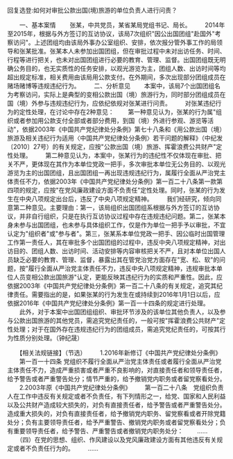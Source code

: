 回复选登:如何对审批公款出国(境)旅游的单位负责人进行问责？











　　一、基本案情 　　张某，中共党员，某省某局党组书记、局长。
　　2014年至2015年，根据与外方签订的互访协议，该局7次组织"因公出国团组"赴国外"考察访问"。上述团组均由该局外事办公室组织、安排，依次报分管外事工作的局领导和张某批准。张某本人未参加出国团组，但在审批过程中未对出访任务、时间、行程等进行把关，也未对出国团组进行必要的教育、管理、监督。出国团组既无明确公务目的，也无实质性的任务安排，以观光游览为主，团组人数、出访时间等均超出规定标准，相关费用由该局用公款支付。在外期间，多次出现部分团组成员在赌场赌博等违规违纪行为。
　　二、分析意见
　　本案中，该局7个出国团组名为考察访问，实际上是典型的变相公款出国（境）旅游行为，同时部分团组成员在国（境）外参与违规违纪行为，应依纪依规对张某进行问责。
　　对张某违纪行为的定性处理，在讨论中存在2种意见：
　　第一种意见认为，张某的行为属"组织或者参加用公款支付全部或者部分费用，到国（境）外进行参观、游览等活动"，依据2003年《中国共产党纪律处分条例》第七十八条和《用公款出国（境）旅游及相关违纪行为适用〈中国共产党纪律处分条例〉若干问题的解释》（中纪发〔2010〕27号）的有关规定，应按"公款出国（境）旅游、挥霍浪费公共财产"定性处理。
　　第二种意见认为，本案中，张某行为的违纪性不仅体现在审批、把关不严，更体现在其作为本单位党政一把手，多次审批本单位无公务目的、以观光游览为主的出国团组，且出国团组一再出现违规违纪行为，属履行全面从严治党主体责任不力，依据2003年《中国共产党纪律处分条例》第一百二十八条第一款第四项的规定，应按"在党风廉政建设方面不负责任"定性处理。同时，张某的行为发生在中央八项规定出台后，违反了中央八项规定精神。
　　我们经研究，倾向同意第二种意见。主要理由：第一，该局组织出国团组系根据与外方签订的互访协议，并非自行组织，只是在执行互访协议过程中存在违规违纪问题。第二，张某本身未参与出国团组，也未参与具体组织工作，仅是作为单位一把手予以审批，不宜认定为"组织者"或"参与者"。第三，张某系本单位党政一把手、因公临时出国管理工作第一责任人，其在审批多个出国团组的过程中，违反中央八项规定精神，对出访目的、团组人数、出访时间、活动安排等内容审核把关不严，且对本单位出国人员缺乏必要的教育、管理、监督，暴露出其在管党治党方面存在"宽、松、软"的问题，按"履行全面从严治党主体责任不力，违反中央八项规定精神，违规审批本单位人员变相公款出国旅游"认定，更能反映其违纪行为的实质和严重性。因此，应依据2003年《中国共产党纪律处分条例》第一百二十八条的有关规定，追究其纪律责任。需要指出的是，如果张某的行为发生在或持续到2016年1月1日以后，应依据2016年《中国共产党纪律处分条例》第一百一十四条的规定进行处理。
　　此外，对于本案中出国团组组织、审批环节涉及的该单位其他负责人，以及参与公款出国旅游的其他党员，需追究党纪责任的，一般可按"挥霍浪费公共财产"定性处理；对于在国外存在违规违纪行为的团组成员，需追究党纪责任的，可按其行为性质分别处理。（钟纪晟）

　　【相关法规链接】（节选）
　　1.2016年新修订《中国共产党纪律处分条例》 　　第一百一十四条
党组织不履行全面从严治党主体责任或者履行全面从严治党主体责任不力，造成严重损害或者严重不良影响的，对直接责任者和领导责任者，给予警告或者严重警告处分；情节严重的，给予撤销党内职务或者留党察看处分。
　　2.2003年原《中国共产党纪律处分条例》
　　第一百二十八条　党组织负责人在工作中违反有关规定或者不负责任，有下列情形之一，给党、国家和人民利益以及公共财产造成较大损失的，对负有直接责任者，给予警告或者严重警告处分。造成重大损失的，对负有直接责任者，给予撤销党内职务、留党察看或者开除党籍处分；负有主要领导责任者，给予严重警告、撤销党内职务或者留党察看处分；负有重要领导责任者，给予警告、严重警告或者撤销党内职务处分：
　　......
　　（四）在党的思想、组织、作风建设以及党风廉政建设方面有其他违反有关规定或者不负责任行为的。
　　......
